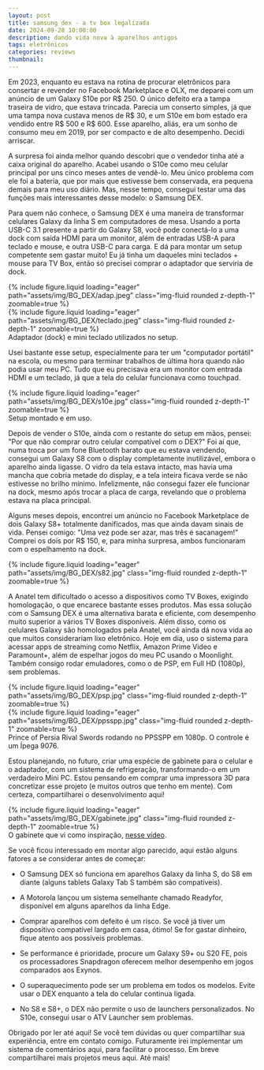 ```yaml
---
layout: post
title: samsung dex - a tv box legalizada
date: 2024-09-28 10:00:00
description: dando vida nova à aparelhos antigos
tags: eletrônicos
categories: reviews
thumbnail: 
---
```

 
Em 2023, enquanto eu estava na rotina de procurar eletrônicos para consertar e revender no Facebook Marketplace e OLX, me deparei com um anúncio de um Galaxy S10e por R$ 250. O único defeito era a tampa traseira de vidro, que estava trincada. Parecia um conserto simples, já que uma tampa nova custava menos de R$ 30, e um S10e em bom estado era vendido entre R$ 500 e R$ 600. Esse aparelho, aliás, era um sonho de consumo meu em 2019, por ser compacto e de alto desempenho. Decidi arriscar.

A surpresa foi ainda melhor quando descobri que o vendedor tinha até a caixa original do aparelho. Acabei usando o S10e como meu celular principal por uns cinco meses antes de vendê-lo. Meu único problema com ele foi a bateria, que por mais que estivesse bem conservada, era pequena demais para meu uso diário. Mas, nesse tempo, consegui testar uma das funções mais interessantes desse modelo: o Samsung DEX.

Para quem não conhece, o Samsung DEX é uma maneira de transformar celulares Galaxy da linha S em computadores de mesa. Usando a porta USB-C 3.1 presente a partir do Galaxy S8, você pode conectá-lo a uma dock com saída HDMI para um monitor, além de entradas USB-A para teclado e mouse, e outra USB-C para carga. E dá para montar um setup competente sem gastar muito! Eu já tinha um daqueles mini teclados + mouse para TV Box, então só precisei comprar o adaptador que serviria de dock.

<div class="row mt-3">
    <div class="col-sm mt-3 mt-md-0">
        {% include figure.liquid loading="eager" path="assets/img/BG_DEX/adap.jpeg" class="img-fluid rounded z-depth-1" zoomable=true %}
    </div>
    <div class="col-sm mt-3 mt-md-0">
        {% include figure.liquid loading="eager" path="assets/img/BG_DEX/teclado.jpeg" class="img-fluid rounded z-depth-1" zoomable=true %}
    </div>
</div>
<div class="caption">
    Adaptador (dock) e mini teclado utilizados no setup.
</div>

Usei bastante esse setup, especialmente para ter um "computador portátil" na escola, ou mesmo para terminar trabalhos de última hora quando não podia usar meu PC. Tudo que eu precisava era um monitor com entrada HDMI e um teclado, já que a tela do celular funcionava como touchpad.

<div class="row mt-3">
    <div class="col-sm mt-3 mt-md-0">
        {% include figure.liquid loading="eager" path="assets/img/BG_DEX/s10e.jpg" class="img-fluid rounded z-depth-1" zoomable=true %}
    </div>
</div>
<div class="caption">
    Setup montado e em uso.
</div>

Depois de vender o S10e, ainda com o restante do setup em mãos, pensei: "Por que não comprar outro celular compatível com o DEX?" Foi aí que, numa troca por um fone Bluetooth barato que eu estava vendendo, consegui um Galaxy S8 com o display completamente inutilizável, embora o aparelho ainda ligasse. O vidro da tela estava intacto, mas havia uma mancha que cobria metade do display, e a tela inteira ficava verde se não estivesse no brilho mínimo. Infelizmente, não consegui fazer ele funcionar na dock, mesmo após trocar a placa de carga, revelando que o problema estava na placa principal.

Alguns meses depois, encontrei um anúncio no Facebook Marketplace de dois Galaxy S8+ totalmente danificados, mas que ainda davam sinais de vida. Pensei comigo: "Uma vez pode ser azar, mas três é sacanagem!" Comprei os dois por R$ 150, e, para minha surpresa, ambos funcionaram com o espelhamento na dock.

<div class="row mt-3">
    <div class="col-sm mt-3 mt-md-0">
        {% include figure.liquid loading="eager" path="assets/img/BG_DEX/s82.jpg" class="img-fluid rounded z-depth-1" zoomable=true %}
    </div>
</div>

A Anatel tem dificultado o acesso a dispositivos como TV Boxes, exigindo homologação, o que encarece bastante esses produtos. Mas essa solução com o Samsung DEX é uma alternativa barata e eficiente, com desempenho muito superior a vários TV Boxes disponíveis. Além disso, como os celulares Galaxy são homologados pela Anatel, você ainda dá nova vida ao que muitos considerariam lixo eletrônico. Hoje em dia, uso o sistema para acessar apps de streaming como Netflix, Amazon Prime Video e Paramount+, além de espelhar jogos do meu PC usando o Moonlight. Também consigo rodar emuladores, como o de PSP, em Full HD (1080p), sem problemas.

<div class="row mt-3">
    <div class="col-sm mt-3 mt-md-0">
        {% include figure.liquid loading="eager" path="assets/img/BG_DEX/psp.jpg" class="img-fluid rounded z-depth-1" zoomable=true %}
    </div>
    <div class="col-sm mt-3 mt-md-0">
        {% include figure.liquid loading="eager" path="assets/img/BG_DEX/ppsspp.jpg" class="img-fluid rounded z-depth-1" zoomable=true %}
    </div>
</div>
<div class="caption">
    Prince of Persia Rival Swords rodando no PPSSPP em 1080p. O controle é um Ípega 9076.
</div>

Estou planejando, no futuro, criar uma espécie de gabinete para o celular e o adaptador, com um sistema de refrigeração, transformando-o em um verdadeiro Mini PC. Estou pensando em comprar uma impressora 3D para concretizar esse projeto (e muitos outros que tenho em mente). Com certeza, compartilharei o desenvolvimento aqui!

<div class="row mt-3">
    <div class="col-sm mt-3 mt-md-0">
        {% include figure.liquid loading="eager" path="assets/img/BG_DEX/gabinete.jpg" class="img-fluid rounded z-depth-1" zoomable=true %}
    </div>
</div>
<div class="caption">
    O gabinete que vi como inspiração, <a href="https://youtu.be/9CMoD0IqP48" target="_blank">nesse vídeo</a>.
</div>

Se você ficou interessado em montar algo parecido, aqui estão alguns fatores a se considerar antes de começar:
- O Samsung DEX só funciona em aparelhos Galaxy da linha S, do S8 em diante (alguns tablets Galaxy Tab S também são compatíveis).

- A Motorola lançou um sistema semelhante chamado Readyfor, disponível em alguns aparelhos da linha Edge.

- Comprar aparelhos com defeito é um risco. Se você já tiver um dispositivo compatível largado em casa, ótimo! Se for gastar dinheiro, fique atento aos possíveis problemas.

- Se performance é prioridade, procure um Galaxy S9+ ou S20 FE, pois os processadores Snapdragon oferecem melhor desempenho em jogos comparados aos Exynos.

- O superaquecimento pode ser um problema em todos os modelos. Evite usar o DEX enquanto a tela do celular continua ligada.

- No S8 e S8+, o DEX não permite o uso de launchers personalizados. No S10e, consegui usar o ATV Launcher sem problemas.

Obrigado por ler até aqui! Se você tem dúvidas ou quer compartilhar sua experiência, entre em contato comigo. Futuramente irei implementar um sistema de comentários aqui, para facilitar o processo. Em breve compartilharei mais projetos meus aqui. Até mais!
